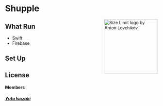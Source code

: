 # Shupple

<img src="https://images.unsplash.com/photo-1541278107931-e006523892df?ixlib=rb-1.2.1&ixid=eyJhcHBfaWQiOjEyMDd9&auto=format&fit=crop&w=2851&q=80" align="right"
     title="Size Limit logo by Anton Lovchikov" width="" height="178">



## What Run

* Swift 
* Firebase

## Set Up

## License

#### Members

 ##### [Yuta Isozaki](https://github.com/uma-co82)
